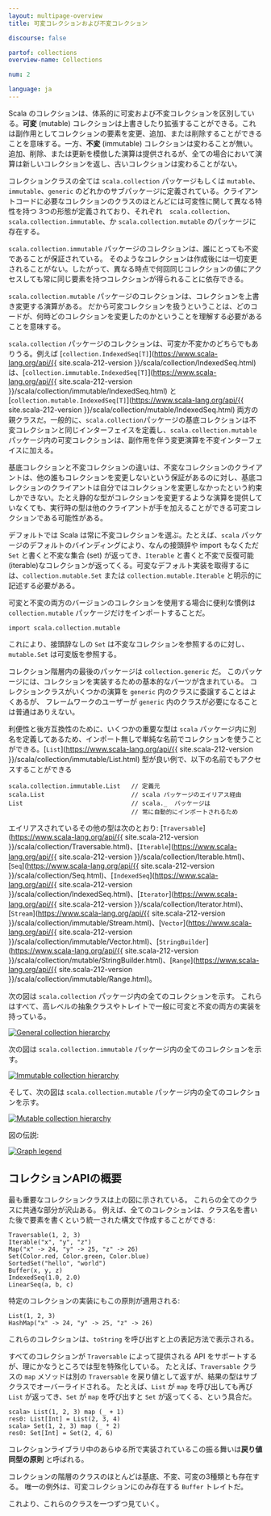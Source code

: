 ```yaml
---
layout: multipage-overview
title: 可変コレクションおよび不変コレクション

discourse: false

partof: collections
overview-name: Collections

num: 2

language: ja
---
```


Scala のコレクションは、体系的に可変および不変コレクションを区別している。**可変** (mutable) コレクションは上書きしたり拡張することができる。これは副作用としてコレクションの要素を変更、追加、または削除することができることを意味する。一方、**不変** (immutable) コレクションは変わることが無い。追加、削除、または更新を模倣した演算は提供されるが、全ての場合において演算は新しいコレクションを返し、古いコレクションは変わることがない。

コレクションクラスの全ては `scala.collection` パッケージもしくは `mutable`、`immutable`、`generic` のどれかのサブパッケージに定義されている。クライアントコードに必要なコレクションのクラスのほとんどには可変性に関して異なる特性を持つ 3つの形態が定義されており、それぞれ　`scala.collection`、`scala.collection.immutable`、か `scala.collection.mutable` のパッケージに存在する。

`scala.collection.immutable` パッケージのコレクションは、誰にとっても不変であることが保証されている。
そのようなコレクションは作成後には一切変更されることがない。したがって、異なる時点で何回同じコレクションの値にアクセスしても常に同じ要素を持つコレクションが得られることに依存できる。

`scala.collection.mutable` パッケージのコレクションは、コレクションを上書き変更する演算がある。
だから可変コレクションを扱うということは、どのコードが、何時どのコレクションを変更したのかということを理解する必要があることを意味する。

`scala.collection` パッケージのコレクションは、可変か不変かのどちらでもありうる。例えば [`collection.IndexedSeq[T]`](https://www.scala-lang.org/api/{{ site.scala-212-version }}/scala/collection/IndexedSeq.html)
は、[`collection.immutable.IndexedSeq[T]`](https://www.scala-lang.org/api/{{ site.scala-212-version }}/scala/collection/immutable/IndexedSeq.html) と [`collection.mutable.IndexedSeq[T]`](https://www.scala-lang.org/api/{{ site.scala-212-version }}/scala/collection/mutable/IndexedSeq.html) 両方の親クラスだ。一般的に、`scala.collection`パッケージの基底コレクションは不変コレクションと同じインターフェイスを定義し、`scala.collection.mutable` パッケージ内の可変コレクションは、副作用を伴う変更演算を不変インターフェイスに加える。

基底コレクションと不変コレクションの違いは、不変なコレクションのクライアントは、他の誰もコレクションを変更しないという保証があるのに対し、基底コレクションのクライアントは自分ではコレクションを変更しなかったという約束しかできない。たとえ静的な型がコレクションを変更するような演算を提供していなくても、実行時の型は他のクライアントが手を加えることができる可変コレクションである可能性がある。

デフォルトでは Scala は常に不変コレクションを選ぶ。たとえば、`scala` パッケージのデフォルトのバインディングにより、なんの接頭辞や import もなくただ `Set` と書くと不変な集合 (set) が返ってき、`Iterable` と書くと不変で反復可能 (iterable)なコレクションが返ってくる。可変なデフォルト実装を取得するには、`collection.mutable.Set`
または `collection.mutable.Iterable` と明示的に記述する必要がある。

可変と不変の両方のバージョンのコレクションを使用する場合に便利な慣例は `collection.mutable` パッケージだけをインポートすることだ。

    import scala.collection.mutable

これにより、接頭辞なしの `Set` は不変なコレクションを参照するのに対し、`mutable.Set` は可変版を参照する。

コレクション階層内の最後のパッケージは `collection.generic` だ。
このパッケージには、コレクションを実装するための基本的なパーツが含まれている。
コレクションクラスがいくつかの演算を `generic` 内のクラスに委譲することはよくあるが、 フレームワークのユーザーが `generic` 内のクラスが必要になることは普通はありえない。

利便性と後方互換性のために、いくつかの重要な型は `scala` パッケージ内に別名を定義してあるため、インポート無しで単純な名前でコレクションを使うことができる。[`List`](https://www.scala-lang.org/api/{{ site.scala-212-version }}/scala/collection/immutable/List.html) 型が良い例で、以下の名前でもアクセスすることができる

    scala.collection.immutable.List   // 定義元
    scala.List                        // scala パッケージのエイリアス経由
    List                              // scala._  パッケージは
                                      // 常に自動的にインポートされるため

エイリアスされているその他の型は次のとおり:
[`Traversable`](https://www.scala-lang.org/api/{{ site.scala-212-version }}/scala/collection/Traversable.html)、[`Iterable`](https://www.scala-lang.org/api/{{ site.scala-212-version }}/scala/collection/Iterable.html)、[`Seq`](https://www.scala-lang.org/api/{{ site.scala-212-version }}/scala/collection/Seq.html)、[`IndexedSeq`](https://www.scala-lang.org/api/{{ site.scala-212-version }}/scala/collection/IndexedSeq.html)、[`Iterator`](https://www.scala-lang.org/api/{{ site.scala-212-version }}/scala/collection/Iterator.html)、[`Stream`](https://www.scala-lang.org/api/{{ site.scala-212-version }}/scala/collection/immutable/Stream.html)、[`Vector`](https://www.scala-lang.org/api/{{ site.scala-212-version }}/scala/collection/immutable/Vector.html)、[`StringBuilder`](https://www.scala-lang.org/api/{{ site.scala-212-version }}/scala/collection/mutable/StringBuilder.html)、[`Range`](https://www.scala-lang.org/api/{{ site.scala-212-version }}/scala/collection/immutable/Range.html)。

次の図は `scala.collection` パッケージ内の全てのコレクションを示す。
これらはすべて、高レベルの抽象クラスやトレイトで一般に可変と不変の両方の実装を持っている。

[![General collection hierarchy][1]][1]

次の図は `scala.collection.immutable` パッケージ内の全てのコレクションを示す。

[![Immutable collection hierarchy][2]][2]

そして、次の図は `scala.collection.mutable` パッケージ内の全てのコレクションを示す。

[![Mutable collection hierarchy][3]][3]

図の伝説:

[![Graph legend][4]][4]

## コレクションAPIの概要

最も重要なコレクションクラスは上の図に示されている。
これらの全てのクラスに共通な部分が沢山ある。
例えば、全てのコレクションは、クラス名を書いた後で要素を書くという統一された構文で作成することができる:

    Traversable(1, 2, 3)
    Iterable("x", "y", "z")
    Map("x" -> 24, "y" -> 25, "z" -> 26)
    Set(Color.red, Color.green, Color.blue)
    SortedSet("hello", "world")
    Buffer(x, y, z)
    IndexedSeq(1.0, 2.0)
    LinearSeq(a, b, c)

特定のコレクションの実装にもこの原則が適用される:

    List(1, 2, 3)
    HashMap("x" -> 24, "y" -> 25, "z" -> 26)

これらのコレクションは、`toString` を呼び出すと上の表記方法で表示される。

すべてのコレクションが `Traversable` によって提供される API をサポートするが、理にかなうところでは型を特殊化している。
たとえば、`Traversable` クラスの `map` メソッドは別の `Traversable` を戻り値として返すが、結果の型はサブクラスでオーバーライドされる。
たとえば、`List` が `map` を呼び出しても再び `List` が返ってき、`Set` が `map` を呼び出すと `Set` が返ってくる、という具合だ。

    scala> List(1, 2, 3) map (_ + 1)
    res0: List[Int] = List(2, 3, 4)
    scala> Set(1, 2, 3) map (_ * 2)
    res0: Set[Int] = Set(2, 4, 6)

コレクションライブラリ中のあらゆる所で実装されているこの振る舞いは**戻り値同型の原則** と呼ばれる。

コレクションの階層のクラスのほとんどは基底、不変、可変の3種類とも存在する。
唯一の例外は、可変コレクションにのみ存在する `Buffer` トレイトだ。

これより、これらのクラスを一つずつ見ていく。


  [1]: /resources/images/tour/collections-diagram.svg
  [2]: /resources/images/tour/collections-immutable-diagram.svg
  [3]: /resources/images/tour/collections-mutable-diagram.svg
  [4]: /resources/images/tour/collections-legend-diagram.svg
